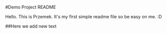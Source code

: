 #Demo Project README

Hello. This is Przemek. It's my first simple readme file so be easy on me. :D

##Here we add new text
